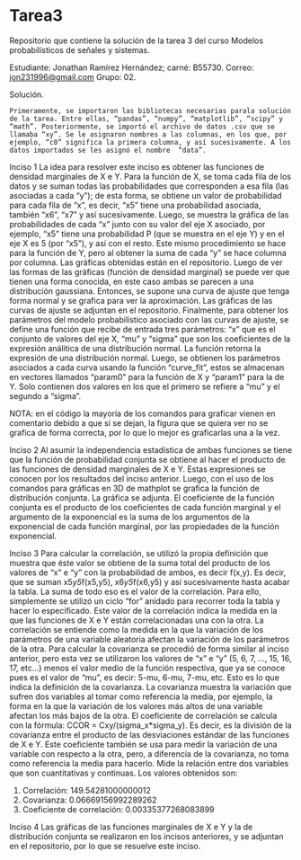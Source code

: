 # Tarea3
Repositorio que contiene la solución de la tarea 3 del curso Modelos probabilísticos de señales y sistemas.

Estudiante: Jonathan Ramírez Hernández; carné: B55730.
Correo: jon231996@gmail.com
Grupo: 02.

Solución.

	Primeramente, se importaron las bibliotecas necesarias parala solución de la tarea. Entre ellas, “pandas”, “numpy”, “matplotlib”, “scipy” y “math”. Posteriormente, se importó el archivo de datos .csv que se llamaba “xy”. Se le asignaron nombres a las columnas, en los que, por ejemplo, “c0” significa la primera columna, y así sucesivamente. A los datos importados se les asignó el nombre  “data”.

Inciso 1
	La idea para resolver este inciso es obtener las funciones de densidad marginales de X e Y. Para la función de X, se toma cada fila de los datos y se suman todas las probabilidades que corresponden a esa fila (las asociadas a cada “y”); de esta forma, se obtiene un valor de probabilidad para cada fila de “x”, es decir, “x5” tiene una probabilidad asociada, también “x6”, “x7” y así sucesivamente. Luego, se muestra la gráfica de las probabilidades de cada “x” junto con su valor del eje X asociado, por ejemplo, “x5” tiene una probabilidad P (que se muestra en el eje Y) y en el eje X es 5 (por “x5”), y así con el resto. Este mismo procedimiento se hace para la función de Y, pero al obtener la suma de cada “y” se hace columna por columna. Las gráficas obtenidas están en el repositorio.
	Luego de ver las formas de las gráficas (función de densidad marginal) se puede ver que tienen una forma conocida, en este caso ambas se parecen a una distribución gaussiana. Entonces, se supone una curva de ajuste que tenga forma normal y se grafica para ver la aproximación. Las gráficas de las curvas de ajuste se adjuntan en el repositorio. 
	Finalmente, para obtener los parámetros del modelo probabilístico asociado con las curvas de ajuste, se define una función que recibe de entrada tres parámetros: “x” que es el conjunto de valores del eje X, “mu” y “sigma” que son los coeficientes de la expresión análitica de una distribución normal. La función retorna la expresión de una distribución normal. Luego, se obtienen los parámetros asociados a cada curva usando la función “curve_fit”, estos se almacenan en vectores llamados “param0” para la función de X y “param1” para la de Y. Solo contienen dos valores en los que el primero se refiere  a “mu” y el segundo a “sigma”.

NOTA: en el código la mayoría de los comandos para graficar vienen en comentario debido a que si se dejan, la figura que se quiera ver no se grafica de forma correcta, por lo que lo mejor es graficarlas una a la vez.

Inciso 2
	Al asumir la independencia estadística de ambas funciones se tiene que la función de probabilidad conjunta se obtiene al hacer el producto de las funciones de densidad marginales de X e Y. Estas expresiones se conocen por los resultados del inciso anterior. Luego, con el uso de los comandos para gráficas en 3D de mathplot se grafica la función de distribución conjunta. La gráfica se adjunta. El coeficiente de la función conjunta es el producto de los coeficientes de cada función marginal y el argumento de la exponencial es la suma de los argumentos de la exponencial de cada función marginal, por las propiedades de la función exponencial.


Inciso 3
	Para calcular la correlación, se utilizó la propia definición que muestra que éste valor se obtiene de la suma total del producto de los valores de “x” e “y” con la probabilidad de ambos, es decir f(x,y). Es decir, que se suman x5*y5*f(x5,y5), x6*y5*f(x6,y5) y así sucesivamente hasta acabar la tabla. La suma de todo eso es el valor de la correlación. Para ello, simplemente se utilizó un ciclo “for” anidado para recorrer toda la tabla y hacer lo especificado. Este valor de la correlación indica la medida en la que las funciones de X e Y están correlacionadas una con la otra. La correlación se entiende como la medida en la que la variación de los parámetros de una variable aleatoria afectan la variación de los parámetros de la otra.
	Para calcular la covarianza se procedió de forma similar al inciso anterior, pero esta vez se utilizaron los valores de “x” e “y” (5, 6, 7, …, 15, 16, 17, etc…) menos el valor medio de la función respectiva, que ya se conoce pues es el valor de “mu”, es decir: 5-mu, 6-mu, 7-mu, etc. Esto es lo que indica la definición de la covarianza. La covarianza muestra la variación que sufren dos variables al tomar como referencia la media, por ejemplo, la forma en la que la variación de los valores más altos de una variable afectan los más bajos de la otra.
	El coeficiente de correlación se calcula con la fórmula: CCOR = Cxy/(sigma_x*sigma_y). Es decir, es la división de la covarianza entre el producto de las desviaciones estándar de las funciones de X e Y. Este coeficiente también se usa para medir la variación de una variable con respecto a la otra, pero, a diferencia de la covarianza, no toma como referencia la media para hacerlo. Mide la relación entre dos variables que son cuantitativas y continuas.
	Los valores obtenidos son:
1. Correlación: 149.54281000000012
2. Covarianza: 0.06669156992289262
3. Coeficiente de correlación: 0.00335377268083899

Inciso 4
	Las gráficas de las funciones marginales de X e Y y la de distribución conjunta se realizaron en los incisos anteriores, y se adjuntan en el repositorio, por lo que se resuelve este inciso.
